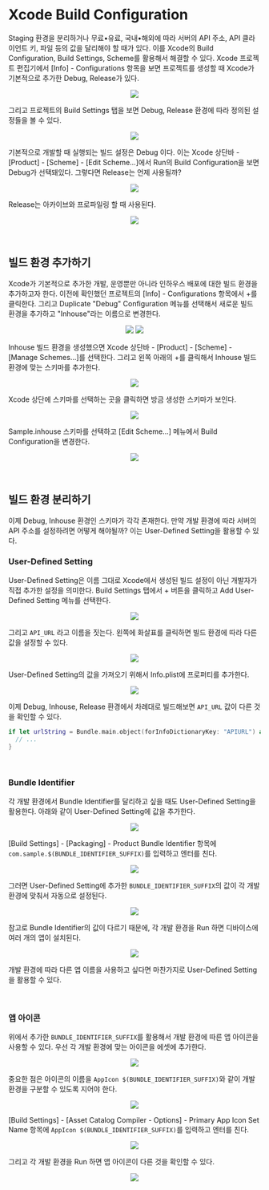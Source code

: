 # Xcode Build Configuration

Staging 환경을 분리하거나 무료•유료, 국내•해외에 따라 서버의 API 주소, API 클라이언트 키, 파일 등의 값을 달리해야 할 때가 있다. 이를 Xcode의 Build Configuration, Build Settings, Scheme를 활용해서 해결할 수 있다. Xcode 프로젝트 편집기에서 [Info] - Configurations 항목을 보면 프로젝트를 생성할 때 Xcode가 기본적으로 추가한 Debug, Release가 있다.

<p align="center">
<img src="https://user-images.githubusercontent.com/61190690/221560816-63185219-5d06-4972-8fdd-626c4f37b90b.png">
</p>

그리고 프로젝트의 Build Settings 탭을 보면 Debug, Release 환경에 따라 정의된 설정들을 볼 수 있다.

<p align="center">
<img src="https://user-images.githubusercontent.com/61190690/221560821-061bc2f0-7081-4077-ac2d-27a6b3019391.png">
</p>

기본적으로 개발할 때 실행되는 빌드 설정은 Debug 이다. 이는 Xcode 상단바 - [Product] - [Scheme] - [Edit Scheme...]에서 Run의 Build Configuration을 보면 Debug가 선택돼있다. 그렇다면 Release는 언제 사용될까?

<p align="center">
<img src="https://user-images.githubusercontent.com/61190690/221560809-ec98210e-985c-45a1-9b98-be62bf97cd60.png">
</p>

Release는 아카이브와 프로파일링 할 때 사용된다.

<p align="center">
<img src="https://user-images.githubusercontent.com/61190690/221562515-830580d0-5fc5-498f-8298-c90306299754.png">
</p>

&nbsp;
## 빌드 환경 추가하기

Xcode가 기본적으로 추가한 개발, 운영뿐만 아니라 인하우스 배포에 대한 빌드 환경을 추가하고자 한다. 이전에 확인했던 프로젝트의 [Info] - Configurations 항목에서 +를 클릭한다. 그리고 Duplicate "Debug" Configuration 메뉴를 선택해서 새로운 빌드 환경을 추가하고 "Inhouse"라는 이름으로 변경한다.

<p align="center">
<img src="https://user-images.githubusercontent.com/61190690/221563417-dec27061-310c-4205-886f-3da50ab3826f.png"> <img src="https://user-images.githubusercontent.com/61190690/221563695-6997e1f8-4541-46cb-9573-03b1935a3ade.png">
</p>

Inhouse 빌드 환경을 생성했으면 Xcode 상단바 - [Product] - [Scheme] - [Manage Schemes...]를 선택한다. 그리고 왼쪽 아래의 +를 클릭해서 Inhouse 빌드 환경에 맞는 스키마를 추가한다.

<p align="center">
<img src="https://user-images.githubusercontent.com/61190690/221564036-6a4cd798-c9d4-4920-b8d3-437b5dd04e47.png">
</p>

Xcode 상단에 스키마를 선택하는 곳을 클릭하면 방금 생성한 스키마가 보인다.

<p align="center">
<img src="https://user-images.githubusercontent.com/61190690/221564153-89a2c01d-3ebe-48d8-8494-6ab005d792a0.png">
</p>

Sample.inhouse 스키마를 선택하고 [Edit Scheme...] 메뉴에서 Build Configuration을 변경한다.

<p align="center">
<img src="https://user-images.githubusercontent.com/61190690/221564925-8cc0e3b9-73e2-470e-a72e-c1231316dc94.png">
</p>

&nbsp;
## 빌드 환경 분리하기

이제 Debug, Inhouse 환경인 스키마가 각각 존재한다. 만약 개발 환경에 따라 서버의 API 주소를 설정하려면 어떻게 해야될까? 이는 User-Defined Setting을 활용할 수 있다.

### User-Defined Setting

User-Defined Setting은 이름 그대로 Xcode에서 생성된 빌드 설정이 아닌 개발자가 직접 추가한 설정을 의미한다. Build Settings 탭에서 + 버튼을 클릭하고 Add User-Defined Setting 메뉴를 선택한다.

<p align="center">
<img src="https://user-images.githubusercontent.com/61190690/221566441-bd40a5aa-8cee-42b4-b9bf-ec912ed589d0.png">
</p>

그리고 `API_URL` 라고 이름을 짓는다. 왼쪽에 화살표를 클릭하면 빌드 환경에 따라 다른 값을 설정할 수 있다.

<p align="center">
<img src="https://user-images.githubusercontent.com/61190690/221737611-00437380-677d-4cc3-bfd1-53fbc4e8517f.png">
</p>

User-Defined Setting의 값을 가져오기 위해서 Info.plist에 프로퍼티를 추가한다.

<p align="center">
<img src="https://user-images.githubusercontent.com/61190690/221736317-c5ce76c3-c4a0-435e-9db5-0e194205da94.png">
</p>

이제 Debug, Inhouse, Release 환경에서 차례대로 빌드해보면 `API_URL` 값이 다른 것을 확인할 수 있다.

```swift
if let urlString = Bundle.main.object(forInfoDictionaryKey: "APIURL") as? String {
  // ...
}
```

&nbsp;
### Bundle Identifier

각 개발 환경에서 Bundle Identifier를 달리하고 싶을 때도 User-Defined Setting을 활용한다. 아래와 같이 User-Defined Setting에 값을 추가한다.

<p align="center">
<img src="https://user-images.githubusercontent.com/61190690/221743626-9cc9457a-8213-42cb-9e67-19d254378b1e.png">
</p>

[Build Settings] - [Packaging] - Product Bundle Identifier 항목에 `com.sample.$(BUNDLE_IDENTIFIER_SUFFIX)`를 입력하고 엔터를 친다.

<p align="center">
<img src="https://user-images.githubusercontent.com/61190690/221743631-cbf590ed-f62d-455d-98bb-044a51cb2ded.png">
</p>

그러면 User-Defined Setting에 추가한 `BUNDLE_IDENTIFIER_SUFFIX`의 값이 각 개발 환경에 맞춰서 자동으로 설정된다.

<p align="center">
<img src="https://user-images.githubusercontent.com/61190690/221743634-61671991-e22a-4489-bf12-32ce26cc5b60.png">
</p>

참고로 Bundle Identifier의 값이 다르기 때문에, 각 개발 환경을 Run 하면 디바이스에 여러 개의 앱이 설치된다.

<p align="center">
<img src="https://user-images.githubusercontent.com/61190690/221744862-b2d14e10-0a77-4f72-8201-a10d60580833.png">
</p>

개발 환경에 따라 다른 앱 이름을 사용하고 싶다면 마찬가지로 User-Defined Setting을 활용할 수 있다.

&nbsp;
### 앱 아이콘

위에서 추가한 `BUNDLE_IDENTIFIER_SUFFIX`를 활용해서 개발 환경에 따른 앱 아이콘을 사용할 수 있다. 우선 각 개발 환경에 맞는 아이콘을 에셋에 추가한다. 

<p align="center">
<img src="https://user-images.githubusercontent.com/61190690/221748525-2746c641-1795-4549-ba06-1185a8c4059b.png">
</p>

중요한 점은 아이콘의 이름을 `AppIcon $(BUNDLE_IDENTIFIER_SUFFIX)`와 같이 개발 환경을 구분할 수 있도록 지어야 한다.

<p align="center">
<img src="https://user-images.githubusercontent.com/61190690/221748528-146a2d81-0367-4360-af7c-d4c05edecef3.png">
</p>

[Build Settings] - [Asset Catalog Compiler - Options] - Primary App Icon Set Name 항목에 `AppIcon $(BUNDLE_IDENTIFIER_SUFFIX)`를 입력하고 엔터를 친다.

<p align="center">
<img src="https://user-images.githubusercontent.com/61190690/221748521-de04af8f-7f9f-4456-82e4-31af28d808d0.png">
</p>

그리고 각 개발 환경을 Run 하면 앱 아이콘이 다른 것을 확인할 수 있다.

<p align="center">
<img src="https://user-images.githubusercontent.com/61190690/221748530-5d83e036-cc42-457c-a158-997dba2a0da9.png">
</p>